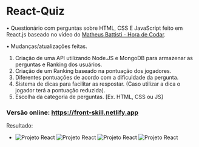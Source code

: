 # React-Quiz

• Questionário com perguntas sobre HTML, CSS E JavaScript feito em React.js baseado no vídeo do [Matheus Battisti - Hora de Codar](
https://www.youtube.com/watch?v=HlkbeikH8cs).

• Mudanças/atualizações feitas.

1. Criação de uma API utilizando Node.JS e MongoDB para armazenar as perguntas e Ranking dos usuários.
2. Criação de um Ranking baseado na pontuação dos jogadores.
3. Diferentes pontuações de acordo com a dificuldade da pergunta.
4. Sistema de dicas para facilitar as respostar. (Caso utilizar a dica o jogador terá a pontuação reduzida).
5. Escolha da categoria de perguntas. [Ex. HTML, CSS ou JS]

### Versão online: https://front-skill.netlify.app

Resultado:

* ![Projeto React](https://cdn.discordapp.com/attachments/786006828466044931/1074514807019028540/home.png) ![Projeto React](https://cdn.discordapp.com/attachments/786006828466044931/1074514998644187157/question.png) ![Projeto React](https://cdn.discordapp.com/attachments/786006828466044931/1074518283308511303/gameOver.png)  ![Projeto React](https://cdn.discordapp.com/attachments/786006828466044931/1074515194463666286/quiz.png) 

  


